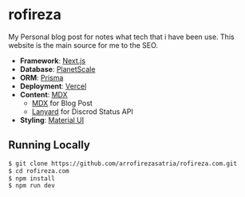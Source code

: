 
# rofireza

My Personal blog post for notes what tech that i have been use. This website is the main source for me to the SEO.

- **Framework**: [Next.js](https://nextjs.org/)
- **Database**: [PlanetScale](https://planetscale.com)
- **ORM**: [Prisma](https://prisma.io/)
- **Deployment**: [Vercel](https://vercel.com)
- **Content**: [MDX](https://mdxjs.com/)
  - [MDX](https://mdxjs.com/) for Blog Post
  - [Lanyard](https://discord.gg/MMCHfwfVPG) for Discrod Status API
- **Styling**: [Material UI](https://tailwindcss.com/)





## Running Locally

```bash
$ git clone https://github.com/arrofirezasatria/rofireza.com.git
$ cd rofireza.com
$ npm install
$ npm run dev
```
